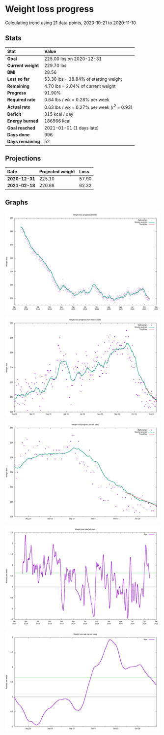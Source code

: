 # Weight loss progress

Calculating trend using 21 data points, 2020-10-21 to 2020-11-10

## Stats

Stat|Value
:-|:-
**Goal**|225.00 lbs on 2020-12-31
**Current weight**|229.70 lbs
**BMI**|28.56
**Lost so far**|53.30 lbs = 18.84% of starting weight
**Remaining**|4.70 lbs =  2.04% of current  weight
**Progress**|91.90%
**Required rate**|0.64 lbs / wk = 0.28% per week
**Actual rate**|0.63 lbs / wk = 0.27% per week  (r<sup>2</sup> = 0.93)
**Deficit**|315 kcal / day
**Energy burned**|186566 kcal
**Goal reached**|2021-01-01 (1 days late)
**Days done**|996
**Days remaining**|52

## Projections

Date|Projected weight|Loss
:-|:-|:-
**2020-12-31**|225.10|57.90
**2021-02-18**|220.68|62.32

## Graphs

![](weight-graph-alltime.png)

![](weight-graph-covid.png)

![](weight-graph-recent.png)

![](rate-graph-alltime.png)

![](rate-graph-recent.png)
